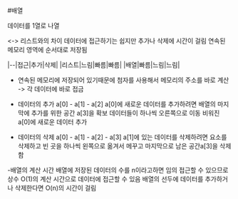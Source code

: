 #배열

데이터를 1열로 나열

<-> 리스트와의 차이
  데이터에 접근하기는 쉽지만 추가나 삭제에 시간이 걸림
  연속된 메모리 영역에 순서대로 저장됨
  
  
  |--|접근|추가|삭제|
  |리스트|느림|빠름|빠름|
  |배열|빠름|느림|느림|

- 연속된 메모리에 저장되어 있기때문에 첨자를 사용해서 메모리의 주소를 바로 계산
  -> 각 데이터에 바로 접금

- 데이터의 추가
  a[0] - a[1] - a[2]
  a[0]에 새로운 데이터를 추가하려면 배열의 마지막에 추가를 위한 공간 a[3]을 확보
  데이터들이 하나씩 오른쪽으로 이동
  비워진 a[0]에 새로운 데이터 추가
  
- 데이터의 삭제
  a[0] - a[1] - a[2] - a[3]
  a[1]에 있는 데이터를 삭제하려면 
  요소를 삭제하고 
  빈 곳을 하나씩 왼쪽으로 옮겨서 메꾸고 
  마지막으로 남은 공간a[3]을 삭제함
  
-배열의 계산 시간
 배열에 저장된 데이터의 수를 n이라고하면 임의 접근할 수 있으므로 
 상수 O(1)의 계산 시간으로 데이터에 접근할 수 있음
 배열의 선두에 데이터를 추가하거나 삭제한다면 O(n)의 시간이 걸림
 
 
